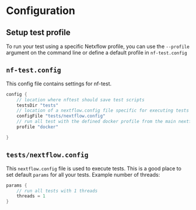 # Configuration

## Setup test profile

To run your test using a specific Netxflow profile, you can use the `--profile` argument on the command line or define a default profile in `nf-test.config`


##  `nf-test.config`

This config file contains settings for nf-test.

```groovy
config {
    // location where nftest should save test scripts
    testsDir "tests"
    // location of a nextflow.config file specific for executing tests
    configFile "tests/nextflow.config"
    // run all test with the defined docker profile from the main nextflow.config
    profile "docker"

}
```

## `tests/nextflow.config`

This `nextflow.config` file is used to execute tests. This is a good place to set default `params` for all your tests. Example number of threads:

```groovy
params {
    // run all tests with 1 threads
    threads = 1
}
```
